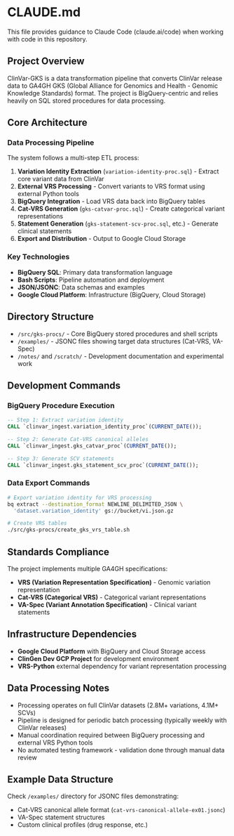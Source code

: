 # CLAUDE.md

This file provides guidance to Claude Code (claude.ai/code) when working with code in this repository.

## Project Overview

ClinVar-GKS is a data transformation pipeline that converts ClinVar release data to GA4GH GKS (Global Alliance for Genomics and Health - Genomic Knowledge Standards) format. The project is BigQuery-centric and relies heavily on SQL stored procedures for data processing.

## Core Architecture

### Data Processing Pipeline
The system follows a multi-step ETL process:
1. **Variation Identity Extraction** (`variation-identity-proc.sql`) - Extract core variant data from ClinVar
2. **External VRS Processing** - Convert variants to VRS format using external Python tools
3. **BigQuery Integration** - Load VRS data back into BigQuery tables
4. **Cat-VRS Generation** (`gks-catvar-proc.sql`) - Create categorical variant representations  
5. **Statement Generation** (`gks-statement-scv-proc.sql`, etc.) - Generate clinical statements
6. **Export and Distribution** - Output to Google Cloud Storage

### Key Technologies
- **BigQuery SQL**: Primary data transformation language
- **Bash Scripts**: Pipeline automation and deployment
- **JSON/JSONC**: Data schemas and examples
- **Google Cloud Platform**: Infrastructure (BigQuery, Cloud Storage)

## Directory Structure

- `/src/gks-procs/` - Core BigQuery stored procedures and shell scripts
- `/examples/` - JSONC files showing target data structures (Cat-VRS, VA-Spec)
- `/notes/` and `/scratch/` - Development documentation and experimental work

## Development Commands

### BigQuery Procedure Execution
```sql
-- Step 1: Extract variation identity
CALL `clinvar_ingest.variation_identity_proc`(CURRENT_DATE());

-- Step 2: Generate Cat-VRS canonical alleles
CALL `clinvar_ingest.gks_catvar_proc`(CURRENT_DATE());

-- Step 3: Generate SCV statements
CALL `clinvar_ingest.gks_statement_scv_proc`(CURRENT_DATE());
```

### Data Export Commands
```bash
# Export variation identity for VRS processing
bq extract --destination_format NEWLINE_DELIMITED_JSON \
  'dataset.variation_identity' gs://bucket/vi.json.gz

# Create VRS tables
./src/gks-procs/create_gks_vrs_table.sh
```

## Standards Compliance

The project implements multiple GA4GH specifications:
- **VRS (Variation Representation Specification)** - Genomic variation representation
- **Cat-VRS (Categorical VRS)** - Categorical variant representations
- **VA-Spec (Variant Annotation Specification)** - Clinical variant statements

## Infrastructure Dependencies

- **Google Cloud Platform** with BigQuery and Cloud Storage access
- **ClinGen Dev GCP Project** for development environment
- **VRS-Python** external dependency for variant representation processing

## Data Processing Notes

- Processing operates on full ClinVar datasets (2.8M+ variations, 4.1M+ SCVs)
- Pipeline is designed for periodic batch processing (typically weekly with ClinVar releases)
- Manual coordination required between BigQuery processing and external VRS Python tools
- No automated testing framework - validation done through manual data review

## Example Data Structure

Check `/examples/` directory for JSONC files demonstrating:
- Cat-VRS canonical allele format (`cat-vrs-canonical-allele-ex01.jsonc`)
- VA-Spec statement structures
- Custom clinical profiles (drug response, etc.)